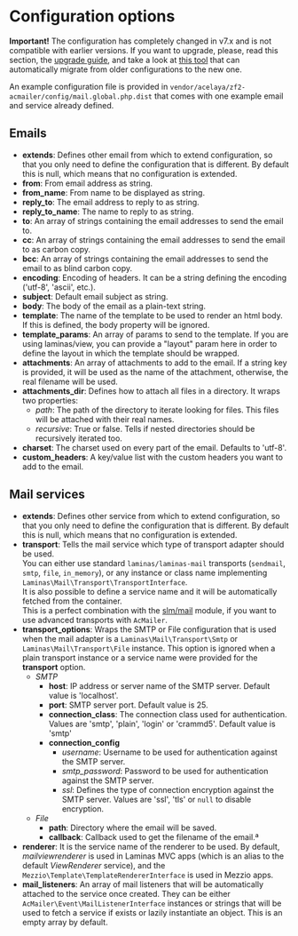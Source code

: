 # Configuration options

**Important!** The configuration has completely changed in v7.x and is not compatible with earlier versions. If you want to upgrade, please, read this section, the [upgrade guide](https://github.com/acmailer/acmailer/blob/main/UPGRADE.md#upgrade-from-5x6x-to-7x), and take a look at [this tool](https://github.com/acmailer/acmailer-tooling) that can automatically migrate from older configurations to the new one.

An example configuration file is provided in `vendor/acelaya/zf2-acmailer/config/mail.global.php.dist` that comes with one example email and service already defined.

## Emails

- **extends**: Defines other email from which to extend configuration, so that you only need to define the configuration that is different. By default this is null, which means that no configuration is extended.
- **from**: From email address as string.
- **from_name**: From name to be displayed as string.
- **reply_to**: The email address to reply to as string.
- **reply_to_name**: The name to reply to as string.
- **to**: An array of strings containing the email addresses to send the email to.
- **cc**: An array of strings containing the email addresses to send the email to as carbon copy.
- **bcc**: An array of strings containing the email addresses to send the email to as blind carbon copy.
- **encoding**: Encoding of headers. It can be a string defining the encoding ('utf-8', 'ascii', etc.).
- **subject**: Default email subject as string.
- **body**: The body of the email as a plain-text string.
- **template**: The name of the template to be used to render an html body. If this is defined, the body property will be ignored.
- **template_params**: An array of params to send to the template. If you are using laminas/view, you can provide a "layout" param here in order to define the layout in which the template should be wrapped.
- **attachments**: An array of attachments to add to the email. If a string key is provided, it will be used as the name of the attachment, otherwise, the real filename will be used.
- **attachments_dir**: Defines how to attach all files in a directory. It wraps two properties:
    - *path*: The path of the directory to iterate looking for files. This files will be attached with their real names.
    - *recursive*: True or false. Tells if nested directories should be recursively iterated too.
- **charset**: The charset used on every part of the email. Defaults to 'utf-8'.
- **custom_headers**: A key/value list with the custom headers you want to add to the email.

## Mail services

- **extends**: Defines other service from which to extend configuration, so that you only need to define the configuration that is different. By default this is null, which means that no configuration is extended.
- **transport**: Tells the mail service which type of transport adapter should be used.<br>
  You can either use standard `laminas/laminas-mail` transports (`sendmail`, `smtp`, `file`, `in_memory`), or any instance or class name implementing `Laminas\Mail\Transport\TransportInterface`.<br>
  It is also possible to define a service name and it will be automatically fetched from the container.<br>
  This is a perfect combination with the [slm/mail](https://github.com/juriansluiman/SlmMail) module, if you want to use advanced transports with `AcMailer`.
- **transport_options**: Wraps the SMTP or File configuration that is used when the mail adapter is a `Laminas\Mail\Transport\Smtp` or `Laminas\Mail\Transport\File` instance. This option is ignored when a plain transport instance or a service name were provided for the **transport** option.
    - *SMTP*
        - **host**: IP address or server name of the SMTP server. Default value is 'localhost'.
        - **port**: SMTP server port. Default value is 25.
        - **connection_class**: The connection class used for authentication. Values are 'smtp', 'plain', 'login' or 'crammd5'. Default value is 'smtp'
        - **connection_config**
            - *username*: Username to be used for authentication against the SMTP server.
            - *smtp_password*: Password to be used for authentication against the SMTP server.
            - *ssl*: Defines the type of connection encryption against the SMTP server. Values are 'ssl', 'tls' or `null` to disable encryption.
    - *File*
        - **path**: Directory where the email will be saved.
        - **callback**: Callback used to get the filename of the email.ª
- **renderer**: It is the service name of the renderer to be used. By default, *mailviewrenderer* is used in Laminas MVC apps (which is an alias to the default *ViewRenderer* service), and the `Mezzio\Template\TemplateRendererInterface` is used in Mezzio apps.
- **mail_listeners**: An array of mail listeners that will be automatically attached to the service once created. They can be either `AcMailer\Event\MailListenerInterface` instances or strings that will be used to fetch a service if exists or lazily instantiate an object. This is an empty array by default.

